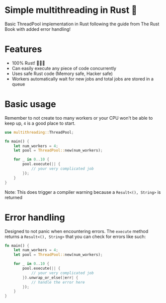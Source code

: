 # Simple multithreading in Rust 🦀

Basic ThreadPool implementation in Rust following the guide from The Rust Book with added error handling!

# Features

- 100% Rust! 🦀🦀🦀
- Can easily execute any piece of code concurrently
- Uses safe Rust code (Memory safe, Hacker safe)
- Workers automatically wait for new jobs and total jobs are stored in a queue

# Basic usage

Remember to not create too many workers or your CPU won't be able to keep up, `4` is a good place to start.
```rs
use multithreading::ThreadPool;

fn main() {
    let num_workers = 4;
    let pool = ThreadPool::new(num_workers);

    for _ in 0..10 {
        pool.execute(|| {
            // your very complicated job
        });
    }
}
```
Note: This does trigger a compiler warning because a `Result<(), String>` is returned

# Error handling

Designed to not panic when encountering errors.
The `execute` method returns a `Result<(), String>` that you can check for errors like such:

```rs
fn main() {
    let num_workers = 4;
    let pool = ThreadPool::new(num_workers);

    for _ in 0..10 {
        pool.execute(|| {
            // your very complicated job
        }).unwrap_or_else(|err| {
            // handle the error here
        });
    }
}
```